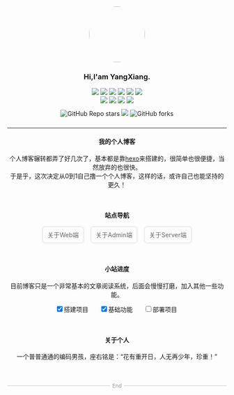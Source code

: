 <div style="display: flex; flex-direction: column; align-items: center;"><img src="https://avatars.githubusercontent.com/u/35794624?v=4" style="width: 128px; height: 128px; border-radius: 50%;" />
    <h3>Hi,I'am YangXiang.</h3>
	<div style="display: flex; flex-direction: column; align-items: center;">
        <div>
            <img src="https://img.shields.io/badge/-%20html5-brightgreen" />
            <img src="https://img.shields.io/badge/-css3-green" />
            <img src="https://img.shields.io/badge/-javascript-yellowgreen" />
            <img src="https://img.shields.io/badge/-typescript-yellow" />
            <img src="https://img.shields.io/badge/-node-purple" />
            <img src="https://img.shields.io/badge/-mysql-brown" />
        </div>
        <div>
            <img src="https://img.shields.io/badge/-nuxt-blue" />
            <img src="https://img.shields.io/badge/-vue3-tomato" />
            <img src="https://img.shields.io/badge/-nest-orange" />
            <img src="https://img.shields.io/badge/-typeorm-red" />
        </div>
        <div style="margin: 10px 0;">
            <img alt="GitHub Repo stars" src="https://img.shields.io/github/stars/Aizener/myblog?style=social">
            <img src="https://img.shields.io/github/followers/Aizener?style=social" />
            <img alt="GitHub forks" src="https://img.shields.io/github/forks/Aizener/myblog?style=social">
        </div>
    </div>
</div>

<hr/>

<style>
    a:hover { box-shadow: 0 0 5px inset #999 !important; }
</style>
<center>
	<h4>我的个人博客</h4>
    <desc>
    个人博客辗转都弄了好几次了，基本都是靠<a href="https://hexo.io/zh-cn/">hexo</a>来搭建的，很简单也很便捷，当然放弃的也很快。<br />
    于是乎，这次决定从0到1自己撸一个个人博客，这样的话，或许自己也能坚持的更久！
    </desc>
    <h4 style="margin-top: 50px;">站点导航</h4>
    <a style="box-shadow: 0 0 5px #ccc; display: inline-block; padding: 0 10px; height: 35px; line-height: 35px; border-radius: 5px; text-decoration: none; color: #666;" href="https://github.com/Aizener/myblog/tree/master/web#readme">关于Web端</a>
    <a style="margin: 0 15px;box-shadow: 0 0 5px #ccc; display: inline-block; padding: 0 10px; height: 35px; line-height: 35px; border-radius: 5px; text-decoration: none; color: #666;" href="https://github.com/Aizener/myblog/tree/master/admin#readme">关于Admin端</a>
    <a style="box-shadow: 0 0 5px #ccc; display: inline-block; padding: 0 10px; height: 35px; line-height: 35px; border-radius: 5px; text-decoration: none; color: #666;" href="https://github.com/Aizener/myblog/tree/master/server#readme">关于Server端</a>
    <h4 style="margin-top: 50px;">小站进度</h4>
    <p>目前博客只是一个非常基本的文章阅读系统，后面会慢慢打磨，加入其他一些功能。</p>
    <div style="display: flex; justify-content: center; align-items: baseline;">
        <input style="margin: 0 3px 0 0;" type="checkbox" type="checkbox" checked />搭建项目
        <input style="margin: 0 3px 0 30px;" type="checkbox" checked />基础功能
        <input style="margin: 0 3px 0 30px;" type="checkbox" type="checkbox" />部署项目
    </div>
    <h4 style="margin-top: 50px;">关于个人</h4>
    <p>一个普普通通的编码男孩，座右铭是：“花有重开日，人无再少年，珍重！”</p>
</center>

<div style="display: flex; align-items: center; margin-top: 50px;">
    <div style="flex: 1; height: 1px; background: #ccc;"></div>
    <p style="margin: 0 5px; color: #999; font-size: 12px;">End</p>
    <div style="flex: 1; height: 1px; background: #ccc;"></div>
</div>

